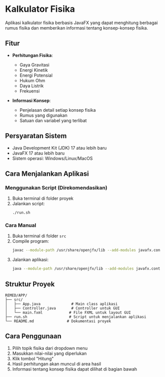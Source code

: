 # Kalkulator Fisika

Aplikasi kalkulator fisika berbasis JavaFX yang dapat menghitung berbagai rumus fisika dan memberikan informasi tentang konsep-konsep fisika.

## Fitur

- **Perhitungan Fisika**:

  - Gaya Gravitasi
  - Energi Kinetik
  - Energi Potensial
  - Hukum Ohm
  - Daya Listrik
  - Frekuensi

- **Informasi Konsep**:
  - Penjelasan detail setiap konsep fisika
  - Rumus yang digunakan
  - Satuan dan variabel yang terlibat

## Persyaratan Sistem

- Java Development Kit (JDK) 17 atau lebih baru
- JavaFX 17 atau lebih baru
- Sistem operasi: Windows/Linux/MacOS

## Cara Menjalankan Aplikasi

### Menggunakan Script (Direkomendasikan)

1. Buka terminal di folder proyek
2. Jalankan script:
   ```bash
   ./run.sh
   ```

### Cara Manual

1. Buka terminal di folder `src`
2. Compile program:
   ```bash
   javac --module-path /usr/share/openjfx/lib --add-modules javafx.controls,javafx.fxml App.java Controller.java
   ```
3. Jalankan aplikasi:
   ```bash
   java --module-path /usr/share/openjfx/lib --add-modules javafx.controls,javafx.fxml App
   ```

## Struktur Proyek

```
REMED/APP/
├── src/
│   ├── App.java              # Main class aplikasi
│   ├── Controller.java       # Controller untuk GUI
│   └── main.fxml            # File FXML untuk layout GUI
├── run.sh                   # Script untuk menjalankan aplikasi
└── README.md               # Dokumentasi proyek
```

## Cara Penggunaan

1. Pilih topik fisika dari dropdown menu
2. Masukkan nilai-nilai yang diperlukan
3. Klik tombol "Hitung"
4. Hasil perhitungan akan muncul di area hasil
5. Informasi tentang konsep fisika dapat dilihat di bagian bawah

